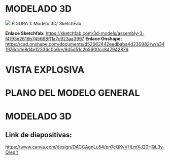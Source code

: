 # MODELADO 3D
![](https://github.com/BrunoXIII-Gav/FDD_1/blob/main/Archivos_de_FDD/Imagenes/imagenes_entregable5/2.png)
FIGURA 1: Modelo 3D/ SketchFab



**Enlace Sketchfab:** https://sketchfab.com/3d-models/assembly-3-f4193e2616b745668ff1a7c923aa3997
**Enlace Onshape:** https://cad.onshape.com/documents/d52662442eedbaba4d230982/w/a341976dc1e8d4e12334c0b6/e/8d5d51c2b5600cc847942876

# VISTA EXPLOSIVA
# PLANO DEL MODELO GENERAL
# MODELADO 3D



## Link de diapositivas: 
https://www.canva.com/design/DAGGAgnLu54/pn7cQKvVHLmXJ20HQL3y-Q/edit
